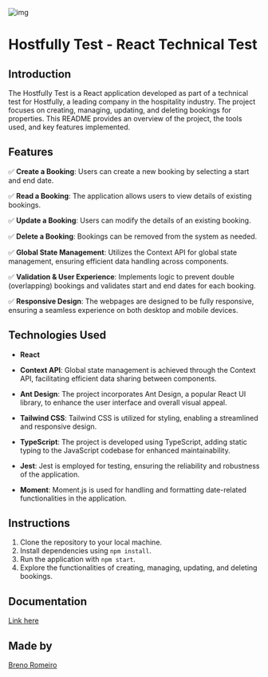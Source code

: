 ![img](https://www.hostfully.com/wp-content/uploads/2022/08/logo-1.svg)

# Hostfully Test - React Technical Test

## Introduction

The Hostfully Test is a React application developed as part of a technical test for Hostfully, a leading company in the hospitality industry. The project focuses on creating, managing, updating, and deleting bookings for properties. 
This README provides an overview of the project, the tools used, and key features implemented.

## Features

✅ **Create a Booking**: Users can create a new booking by selecting a start and end date.

✅ **Read a Booking**: The application allows users to view details of existing bookings.

✅ **Update a Booking**: Users can modify the details of an existing booking.

✅ **Delete a Booking**: Bookings can be removed from the system as needed.

✅ **Global State Management**: Utilizes the Context API for global state management, ensuring efficient data handling across components.

✅ **Validation & User Experience**: Implements logic to prevent double (overlapping) bookings and validates start and end dates for each booking.

✅ **Responsive Design**: The webpages are designed to be fully responsive, ensuring a seamless experience on both desktop and mobile devices.

## Technologies Used

- **React**

- **Context API**: Global state management is achieved through the Context API, facilitating efficient data sharing between components.

- **Ant Design**: The project incorporates Ant Design, a popular React UI library, to enhance the user interface and overall visual appeal.

- **Tailwind CSS**: Tailwind CSS is utilized for styling, enabling a streamlined and responsive design.

- **TypeScript**: The project is developed using TypeScript, adding static typing to the JavaScript codebase for enhanced maintainability.

- **Jest**: Jest is employed for testing, ensuring the reliability and robustness of the application.

- **Moment**: Moment.js is used for handling and formatting date-related functionalities in the application.

## Instructions

1. Clone the repository to your local machine.
2. Install dependencies using `npm install`.
3. Run the application with `npm start`.
4. Explore the functionalities of creating, managing, updating, and deleting bookings.

## Documentation
[Link here](https://unexpected-discovery-c82.notion.site/Hostfully-e3cab100b3bf48d1959d44909f8a97df?pvs=4)

## Made by
[Breno Romeiro](https://www.linkedin.com/in/brenoromeiro/)
